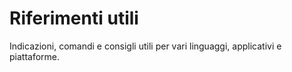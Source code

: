 Riferimenti utili
==============================


Indicazioni, comandi e consigli utili per vari linguaggi, applicativi e piattaforme.